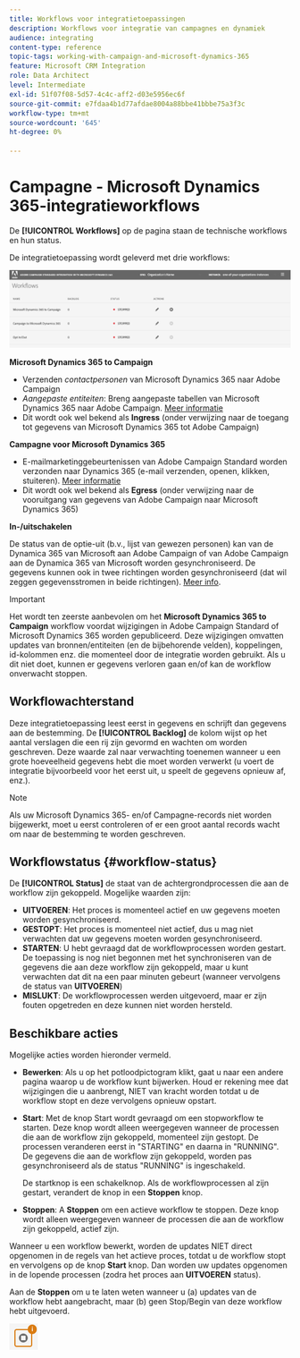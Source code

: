 ```yaml
---
title: Workflows voor integratietoepassingen
description: Workflows voor integratie van campagnes en dynamiek
audience: integrating
content-type: reference
topic-tags: working-with-campaign-and-microsoft-dynamics-365
feature: Microsoft CRM Integration
role: Data Architect
level: Intermediate
exl-id: 51f07f08-5d57-4c4c-aff2-d03e5956ec6f
source-git-commit: e7fdaa4b1d77afdae8004a88bbe41bbbe75a3f3c
workflow-type: tm+mt
source-wordcount: '645'
ht-degree: 0%

---
```


# Campagne - Microsoft Dynamics 365-integratieworkflows

De **[!UICONTROL Workflows]** op de pagina staan de technische workflows en hun status.

De integratietoepassing wordt geleverd met drie workflows:

![](assets/do-not-localize/d365-to-acs-ui-page-workflows.png)

**Microsoft Dynamics 365 to Campaign**
* Verzenden *contactpersonen* van Microsoft Dynamics 365 naar Adobe Campaign
* *Aangepaste entiteiten*: Breng aangepaste tabellen van Microsoft Dynamics 365 naar Adobe Campaign. [Meer informatie](../../integrating/using/d365-acs-using-the-integration.md#data-flows)
* Dit wordt ook wel bekend als **Ingress** (onder verwijzing naar de toegang tot gegevens van Microsoft Dynamics 365 tot Adobe Campaign)

**Campagne voor Microsoft Dynamics 365**
* E-mailmarketinggebeurtenissen van Adobe Campaign Standard worden verzonden naar Dynamics 365 (e-mail verzenden, openen, klikken, stuiteren). [Meer informatie](../../integrating/using/d365-acs-using-the-integration.md#email-marketing-event-flow)
* Dit wordt ook wel bekend als **Egress** (onder verwijzing naar de vooruitgang van gegevens van Adobe Campaign naar Microsoft Dynamics 365)

**In-/uitschakelen**

De status van de optie-uit (b.v., lijst van gewezen personen) kan van de Dynamica 365 van Microsoft aan Adobe Campaign of van Adobe Campaign aan de Dynamica 365 van Microsoft worden gesynchroniseerd. De gegevens kunnen ook in twee richtingen worden gesynchroniseerd (dat wil zeggen gegevensstromen in beide richtingen). [Meer info](../../integrating/using/d365-acs-self-service-app-data-sync.md#opt-in-out-wf).

>[!IMPORTANT]
>
>Het wordt ten zeerste aanbevolen om het **Microsoft Dynamics 365 to Campaign** workflow voordat wijzigingen in Adobe Campaign Standard of Microsoft Dynamics 365 worden gepubliceerd. Deze wijzigingen omvatten updates van bronnen/entiteiten (en de bijbehorende velden), koppelingen, id-kolommen enz. die momenteel door de integratie worden gebruikt. Als u dit niet doet, kunnen er gegevens verloren gaan en/of kan de workflow onverwacht stoppen.

## Workflowachterstand

Deze integratietoepassing leest eerst in gegevens en schrijft dan gegevens aan de bestemming. De **[!UICONTROL Backlog]** de kolom wijst op het aantal verslagen die een rij zijn gevormd en wachten om worden geschreven. Deze waarde zal naar verwachting toenemen wanneer u een grote hoeveelheid gegevens hebt die moet worden verwerkt (u voert de integratie bijvoorbeeld voor het eerst uit, u speelt de gegevens opnieuw af, enz.).

>[!NOTE]
>Als uw Microsoft Dynamics 365- en/of Campagne-records niet worden bijgewerkt, moet u eerst controleren of er een groot aantal records wacht om naar de bestemming te worden geschreven.

## Workflowstatus {#workflow-status}

De **[!UICONTROL Status]** de staat van de achtergrondprocessen die aan de workflow zijn gekoppeld. Mogelijke waarden zijn:

* **UITVOEREN**: Het proces is momenteel actief en uw gegevens moeten worden gesynchroniseerd.
* **GESTOPT**: Het proces is momenteel niet actief, dus u mag niet verwachten dat uw gegevens moeten worden gesynchroniseerd.
* **STARTEN**: U hebt gevraagd dat de workflowprocessen worden gestart. De toepassing is nog niet begonnen met het synchroniseren van de gegevens die aan deze workflow zijn gekoppeld, maar u kunt verwachten dat dit na een paar minuten gebeurt (wanneer vervolgens de status van **UITVOEREN**)
* **MISLUKT**: De workflowprocessen werden uitgevoerd, maar er zijn fouten opgetreden en deze kunnen niet worden hersteld.

## Beschikbare acties

Mogelijke acties worden hieronder vermeld.

* **Bewerken**: Als u op het potloodpictogram klikt, gaat u naar een andere pagina waarop u de workflow kunt bijwerken. Houd er rekening mee dat wijzigingen die u aanbrengt, NIET van kracht worden totdat u de workflow stopt en deze vervolgens opnieuw opstart.

* **Start**: Met de knop Start wordt gevraagd om een stopworkflow te starten. Deze knop wordt alleen weergegeven wanneer de processen die aan de workflow zijn gekoppeld, momenteel zijn gestopt. De processen veranderen eerst in &quot;STARTING&quot; en daarna in &quot;RUNNING&quot;. De gegevens die aan de workflow zijn gekoppeld, worden pas gesynchroniseerd als de status &quot;RUNNING&quot; is ingeschakeld.

   De startknop is een schakelknop. Als de workflowprocessen al zijn gestart, verandert de knop in een **Stoppen** knop.

* **Stoppen**: A **Stoppen** om een actieve workflow te stoppen. Deze knop wordt alleen weergegeven wanneer de processen die aan de workflow zijn gekoppeld, actief zijn.

Wanneer u een workflow bewerkt, worden de updates NIET direct opgenomen in de regels van het actieve proces, totdat u de workflow stopt en vervolgens op de knop **Start** knop. Dan worden uw updates opgenomen in de lopende processen (zodra het proces aan **UITVOEREN** status).

Aan de **Stoppen** om u te laten weten wanneer u (a) updates van de workflow hebt aangebracht, maar (b) geen Stop/Begin van deze workflow hebt uitgevoerd.

![](assets/do-not-localize/d365-to-acs-icon-stop-with-changes.png)
